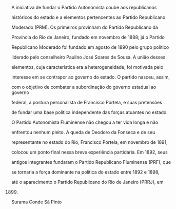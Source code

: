 

A iniciativa de fundar o Partido Autonomista coube aos republicanos

históricos do estado e a elementos pertencentes ao Partido Republicano

Moderado (PRM). Os primeiros provinham do Partido Republicano da

Província do Rio de Janeiro, fundado em novembro de 1888; já o Partido

Republicano Moderado foi fundado em agosto de 1890 pelo grupo político

liderado pelo conselheiro Paulino José Soares de Sousa. A união desses

elementos, cuja característica era a heterogeneidade, foi motivada pelo

interesse em se contrapor ao governo do estado. O partido nasceu, assim,

com o objetivo de combater a subordinação do governo estadual ao governo

federal, a postura personalista de Francisco Portela, e suas pretensões

de fundar uma base política independente das forças atuantes no estado.



O Partido Autonomista Fluminense não chegou a ter vida longa e não

enfrentou nenhum pleito. A queda de Deodoro da Fonseca e de seu

representante no estado do Rio, Francisco Portela, em novembro de 1891,

colocou um ponto final nessa breve experiência partidária. Em 1892, seus

antigos integrantes fundaram o Partido Republicano Fluminense (PRF), que

se tornaria a força dominante na política do estado entre 1892 e 1898,

até o aparecimento o Partido Republicano do Rio de Janeiro (PRRJ), em

1899.



Surama Conde Sá Pinto



